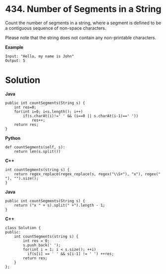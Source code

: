 # 434. Number of Segments in a String
Count the number of segments in a string, where a segment is defined to be a contiguous sequence of non-space characters.

Please note that the string does not contain any non-printable characters.

**Example**
```
Input: "Hello, my name is John"
Output: 5
```

# Solution
**Java**
```
public int countSegments(String s) {
    int res=0;
    for(int i=0; i<s.length(); i++)
        if(s.charAt(i)!=' ' && (i==0 || s.charAt(i-1)==' '))
            res++;        
    return res;
}
```

**Python**
```
def countSegments(self, s):
    return len(s.split())
```

**C++**
```
int countSegments(string s) {
    return regex_replace(regex_replace(s, regex("\\S+"), "x"), regex(" "), "").size();
}
```

**Java**
```
public int countSegments(String s) {
    return ("x " + s).split(" +").length - 1;
}
```

**C++**
```
class Solution {
public:
    int countSegments(string s) {
        int res = 0;
        s.push_back(' ');
        for(int i = 1; i < s.size(); ++i)
          if(s[i] == ' ' && s[i-1] != ' ') ++res;
        return res;
    }
};
```
